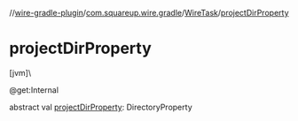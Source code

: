 //[wire-gradle-plugin](../../../index.md)/[com.squareup.wire.gradle](../index.md)/[WireTask](index.md)/[projectDirProperty](project-dir-property.md)

# projectDirProperty

[jvm]\

@get:Internal

abstract val [projectDirProperty](project-dir-property.md): DirectoryProperty
